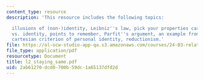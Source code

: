 ```yaml
---
content_type: resource
description: 'This resource includes the following topics:

  illusions of (non-)identity, Leibniz''s law, pick your properties carefully, persistence
  vs. identity, points to remember, Parfit''s argument, an example from John Locke,
  cartesian criterion of personal identity, reductionism.'
file: https://ol-ocw-studio-app-qa.s3.amazonaws.com/courses/24-03-relativism-reason-and-reality-spring-2005/2ab61270dcd0700b59dc1a65137dfd2d_l2_staying_same.pdf
file_type: application/pdf
resourcetype: Document
title: l2_staying_same.pdf
uid: 2ab61270-dcd0-700b-59dc-1a65137dfd2d
---
```

